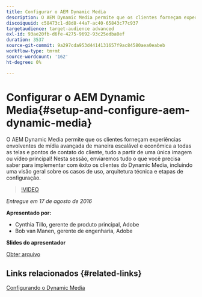 ```yaml
---
title: Configurar o AEM Dynamic Media
description: O AEM Dynamic Media permite que os clientes forneçam experiências envolventes de mídia avançada de maneira escalável e econômica a todas as telas e pontos de contato do cliente, tudo a partir de uma única imagem ou vídeo principal!  Nesta sessão, enviaremos tudo o que você precisa saber para implementar com êxito os clientes do Dynamic Media, incluindo uma visão geral sobre os casos de uso, arquitetura técnica e etapas de configuração.
discoiquuid: c58473c1-d8d8-44a7-ac40-65843c77c937
targetaudience: target-audience advanced
exl-id: 93ae20fb-d6fe-4275-9692-93c25edba0ef
duration: 3537
source-git-commit: 9a297cda953d4414131657f9ac84580aea0eabeb
workflow-type: tm+mt
source-wordcount: '162'
ht-degree: 0%

---
```


# Configurar o AEM Dynamic Media{#setup-and-configure-aem-dynamic-media}

O AEM Dynamic Media permite que os clientes forneçam experiências envolventes de mídia avançada de maneira escalável e econômica a todas as telas e pontos de contato do cliente, tudo a partir de uma única imagem ou vídeo principal!  Nesta sessão, enviaremos tudo o que você precisa saber para implementar com êxito os clientes do Dynamic Media, incluindo uma visão geral sobre os casos de uso, arquitetura técnica e etapas de configuração.

>[!VIDEO](https://video.tv.adobe.com/v/19297/?quality=9)

*Entregue em 17 de agosto de 2016*

**Apresentado por:**

* Cynthia Tillo, gerente de produto principal, Adobe
* Bob van Manen, gerente de engenharia, Adobe

**Slides do apresentador**

[Obter arquivo](assets/aemgems-081716-dynamic-media-configuration.pdf)

## Links relacionados {#related-links}

[Configurando o Dynamic Media](https://docs.adobe.com/docs/en/aem/6-2/administer/content/dynamic-media/config-dynamic.html)

<!--
[Get back to the Overview](https://helpx.adobe.com/br/experience-manager/kt/eseminars/gems/aem-index.html)
-->
